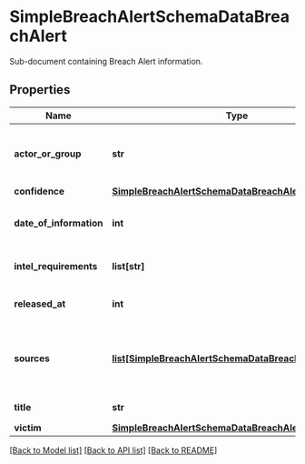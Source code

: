 # SimpleBreachAlertSchemaDataBreachAlert

Sub-document containing Breach Alert information.

## Properties
Name | Type | Description | Notes
------------ | ------------- | ------------- | -------------
**actor_or_group** | **str** | Name of the actor or the actor group behind the breach. | 
**confidence** | [**SimpleBreachAlertSchemaDataBreachAlertConfidence**](SimpleBreachAlertSchemaDataBreachAlertConfidence.md) |  | 
**date_of_information** | **int** | Breach Alert&#39;s date of information. | 
**intel_requirements** | **list[str]** | General Intel Requirements (GIR). | [optional] 
**released_at** | **int** | Breach Alert&#39;s release date. | 
**sources** | [**list[SimpleBreachAlertSchemaDataBreachAlertSources]**](SimpleBreachAlertSchemaDataBreachAlertSources.md) | Sources for this alert, either from Titan or external &#x60;resources&#x60;. | [optional] 
**title** | **str** | Breach Alert&#39;s title. | 
**victim** | [**SimpleBreachAlertSchemaDataBreachAlertVictim**](SimpleBreachAlertSchemaDataBreachAlertVictim.md) |  | 

[[Back to Model list]](../README.md#documentation-for-models) [[Back to API list]](../README.md#documentation-for-api-endpoints) [[Back to README]](../README.md)


